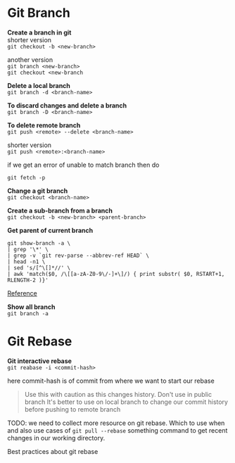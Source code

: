 # Git Branch
**Create a branch in git**\
  shorter version\
  `git checkout -b <new-branch>`

  another version\
  `git branch <new-branch>`\
  `git checkout <new-branch`

**Delete a local branch**\
  `git branch -d <branch-name>`

**To discard changes and delete a branch**\
  `git branch -D <branch-name>`

**To delete remote branch**\
  `git push <remote> --delete <branch-name>`

  shorter version\
  `git push <remote>:<branch-name>`

  if we get an error of unable to match branch then do

  `git fetch -p`

**Change a git branch**\
  `git checkout <branch-name>`

**Create a sub-branch from a branch**\
  `git checkout -b <new-branch> <parent-branch>`

**Get parent of current branch**

  ```
  git show-branch -a \
  | grep '\*' \
  | grep -v `git rev-parse --abbrev-ref HEAD` \
  | head -n1 \
  | sed 's/[^\[]*//' \
  | awk 'match($0, /\[[a-zA-Z0-9\/-]+\]/) { print substr( $0, RSTART+1, RLENGTH-2 )}'
  ```

[Reference](https://stackoverflow.com/a/17843908/9892778)

**Show all branch**\
  `git branch -a`

# Git Rebase

**Git interactive rebase**\
  `git reabase -i <commit-hash>`

  here commit-hash is of commit from where we want to start our rebase

  > Use this with caution as this changes history. Don't use in public branch 
  > It's better to use on local branch to change our commit history before pushing
  > to remote branch


TODO: we need to collect more resource on git rebase. Which to use when and also
use cases of `git pull --rebase` something command to get recent changes in our
working directory.

Best practices about git rebase
